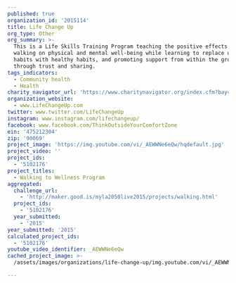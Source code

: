 ```yaml
---
published: true
organization_id: '2015114'
title: Life Change Up
org_type: Other
org_summary: >-
  This is a Life Skills Training Program teaching the positive effects of
  walking on physical and mental well-being while learning to replace unhealthy
  habits with healthy habits, and promoting support from within the group
  through trust and sharing.
tags_indicators:
  - Community health
  - Health
charity_navigator_url: 'https://www.charitynavigator.org/index.cfm?bay=search.profile&ein=475212304'
organization_website:
  - www.LifeChangeUp.com
twitter: www.twitter.com/LifeChangeUp
instagram: www.instagram.com/lifechangeup/
facebook: www.facebook.com/ThinkOutsideYourComfortZone
ein: '475212304'
zip: '90069'
project_image: 'https://img.youtube.com/vi/_AEWWNe6eQw/hqdefault.jpg'
project_video: ''
project_ids:
  - '5102176'
project_titles:
  - Walking to Wellness Program
aggregated:
  challenge_url:
    - 'http://maker.good.is/myla2050live2015/projects/walking.html'
  project_ids:
    - '5102176'
  year_submitted:
    - '2015'
year_submitted: '2015'
calculated_project_ids:
  - '5102176'
youtube_video_identifier: _AEWWNe6eQw
cached_project_image: >-
  /assets/images/organizations/life-change-up/img.youtube.com/vi/_AEWWNe6eQw/hqdefault.jpg

---
```

